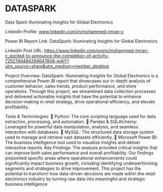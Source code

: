 # DATASPARK
Data Spark Illuminating Insights for Global Electronics

LinkedIn Profile: www.linkedin.com/in/mohammed-imran-c

Power BI Report Link: DataSpark: Illuminating Insights for Global Electronics

LinkedIn Post URL: https://www.linkedin.com/posts/mohammed-imran-c_excited-to-announce-the-completion-of-activity-7252749484294647808-w4iY?utm_source=share&utm_medium=member_desktop	

Project Overview:
DataSpark: Illuminating Insights for Global Electronics is a comprehensive Power BI report that showcases our in-depth analysis of customer behavior, sales trends, product performance, and store operations. Through this project, we streamlined data collection processes and delivered actionable insights that have the potential to enhance decision-making in retail strategy, drive operational efficiency, and elevate profitability.

Tools & Technologies:
	Python: The core scripting language used for data extraction, processing, and automation.
	Pandas & SQLAlchemy: Leveraged for powerful data manipulation, analysis, and seamless interaction with databases.
	MySQL: The structured data storage system used to manage and retrieve vast datasets efficiently.
	Microsoft Power BI: The business intelligence tool used to visualize insights and deliver interactive reports.
Key Findings:
The analysis provided critical insights that can improve both sales performance and overall profitability. Our findings pinpointed specific areas where operational enhancements could significantly impact business growth, including identifying underperforming segments and strategies to drive improvement.
This project has the potential to transform how data-driven decisions are made within the retail electronics industry by turning raw data into meaningful and strategic business intelligence
